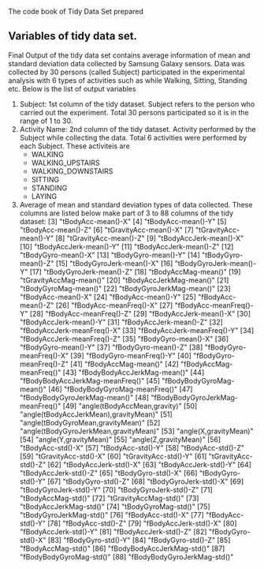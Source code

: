 The code book of Tidy Data Set prepared

## Variables of tidy data set.

Final Output of the tidy data set contains average information of mean and standard deviation data collected by Samsung Galaxy sensors. Data was collected by 30 persons (called Subject) participated in the experimental analysis with 6 types of activities such as while Walking, Sitting, Standing etc.  Below is the list of output variables
   
   1. Subject: 1st column of the tidy dataset. Subject refers to the person who carried out the experiment. Total 30 persons participated so it is in the range of 1 to 30.
   1. Activity Name: 2nd column of the tidy dataset. Activity performed by the Subject while collecting the data. Total 6 activities were performed by each Subject. These activiteis are
		* WALKING
		* WALKING_UPSTAIRS
		* WALKING_DOWNSTAIRS
		* SITTING
		* STANDING
		* LAYING
   1. Average of mean and standard deviation types of data collected. These columns are listed below make part of 3 to 88 columns of the tidy dataset:
		[3]	"tBodyAcc-mean()-X"
		[4]	"tBodyAcc-mean()-Y"
		[5]	"tBodyAcc-mean()-Z"
		[6]	"tGravityAcc-mean()-X"
		[7]	"tGravityAcc-mean()-Y"
		[8]	"tGravityAcc-mean()-Z"
		[9]	"tBodyAccJerk-mean()-X"
		[10]	"tBodyAccJerk-mean()-Y"
		[11]	"tBodyAccJerk-mean()-Z"
		[12]	"tBodyGyro-mean()-X"
		[13]	"tBodyGyro-mean()-Y"
		[14]	"tBodyGyro-mean()-Z"
		[15]	"tBodyGyroJerk-mean()-X"
		[16]	"tBodyGyroJerk-mean()-Y"
		[17]	"tBodyGyroJerk-mean()-Z"
		[18]	"tBodyAccMag-mean()"
		[19]	"tGravityAccMag-mean()"
		[20]	"tBodyAccJerkMag-mean()"
		[21]	"tBodyGyroMag-mean()"
		[22]	"tBodyGyroJerkMag-mean()"
		[23]	"fBodyAcc-mean()-X"
		[24]	"fBodyAcc-mean()-Y"
		[25]	"fBodyAcc-mean()-Z"
		[26]	"fBodyAcc-meanFreq()-X"
		[27]	"fBodyAcc-meanFreq()-Y"
		[28]	"fBodyAcc-meanFreq()-Z"
		[29]	"fBodyAccJerk-mean()-X"
		[30]	"fBodyAccJerk-mean()-Y"
		[31]	"fBodyAccJerk-mean()-Z"
		[32]	"fBodyAccJerk-meanFreq()-X"
		[33]	"fBodyAccJerk-meanFreq()-Y"
		[34]	"fBodyAccJerk-meanFreq()-Z"
		[35]	"fBodyGyro-mean()-X"
		[36]	"fBodyGyro-mean()-Y"
		[37]	"fBodyGyro-mean()-Z"
		[38]	"fBodyGyro-meanFreq()-X"
		[39]	"fBodyGyro-meanFreq()-Y"
		[40]	"fBodyGyro-meanFreq()-Z"
		[41]	"fBodyAccMag-mean()"
		[42]	"fBodyAccMag-meanFreq()"
		[43]	"fBodyBodyAccJerkMag-mean()"
		[44]	"fBodyBodyAccJerkMag-meanFreq()"
		[45]	"fBodyBodyGyroMag-mean()"
		[46]	"fBodyBodyGyroMag-meanFreq()"
		[47]	"fBodyBodyGyroJerkMag-mean()"
		[48]	"fBodyBodyGyroJerkMag-meanFreq()"
		[49]	"angle(tBodyAccMean,gravity)"
		[50]	"angle(tBodyAccJerkMean),gravityMean)"
		[51]	"angle(tBodyGyroMean,gravityMean)"
		[52]	"angle(tBodyGyroJerkMean,gravityMean)"
		[53]	"angle(X,gravityMean)"
		[54]	"angle(Y,gravityMean)"
		[55]	"angle(Z,gravityMean)"
		[56]	"tBodyAcc-std()-X"
		[57]	"tBodyAcc-std()-Y"
		[58]	"tBodyAcc-std()-Z"
		[59]	"tGravityAcc-std()-X"
		[60]	"tGravityAcc-std()-Y"
		[61]	"tGravityAcc-std()-Z"
		[62]	"tBodyAccJerk-std()-X"
		[63]	"tBodyAccJerk-std()-Y"
		[64]	"tBodyAccJerk-std()-Z"
		[65]	"tBodyGyro-std()-X"
		[66]	"tBodyGyro-std()-Y"
		[67]	"tBodyGyro-std()-Z"
		[68]	"tBodyGyroJerk-std()-X"
		[69]	"tBodyGyroJerk-std()-Y"
		[70]	"tBodyGyroJerk-std()-Z"
		[71]	"tBodyAccMag-std()"
		[72]	"tGravityAccMag-std()"
		[73]	"tBodyAccJerkMag-std()"
		[74]	"tBodyGyroMag-std()"
		[75]	"tBodyGyroJerkMag-std()"
		[76]	"fBodyAcc-std()-X"
		[77]	"fBodyAcc-std()-Y"
		[78]	"fBodyAcc-std()-Z"
		[79]	"fBodyAccJerk-std()-X"
		[80]	"fBodyAccJerk-std()-Y"
		[81]	"fBodyAccJerk-std()-Z"
		[82]	"fBodyGyro-std()-X"
		[83]	"fBodyGyro-std()-Y"
		[84]	"fBodyGyro-std()-Z"
		[85]	"fBodyAccMag-std()"
		[86]	"fBodyBodyAccJerkMag-std()"
		[87]	"fBodyBodyGyroMag-std()"
		[88]	"fBodyBodyGyroJerkMag-std()"




